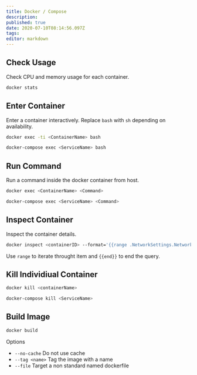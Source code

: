 ```yaml
---
title: Docker / Compose 
description: 
published: true
date: 2020-07-10T08:14:56.097Z
tags: 
editor: markdown
---
```


## Check Usage

Check CPU and memory usage for each container.

```bash
docker stats
```

## Enter Container

Enter a container interactively. Replace `bash` with `sh` depending on availability.

```bash
docker exec -ti <ContainerName> bash
```

```bash
docker-compose exec <ServiceName> bash
```

## Run Command

Run a command inside the docker container from host.

```bash
docker exec <ContainerName> <Command>
```

```bash
docker-compose exec <ServiceName> <Command>
```

## Inspect Container

Inspect the container details.

```bash
docker inspect <containerID> --format='{{range .NetworkSettings.Networks}}{{.Gateway}}{{end}}'
```

Use `range` to iterate throught item and `{{end}}` to end the query.

## Kill Individiual Container

```bash
docker kill <containerName>
```

```bash
docker-compose kill <ServiceName>
```

## Build Image

```bash
docker build
```

Options
- `--no-cache` Do not use cache
- `--tag <name>` Tag the image with a name
- `--file` Target a non standard named dockerfile